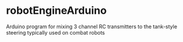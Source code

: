 # robotEngineArduino
Arduino program for mixing 3 channel RC transmitters to the tank-style steering typically used on combat robots
